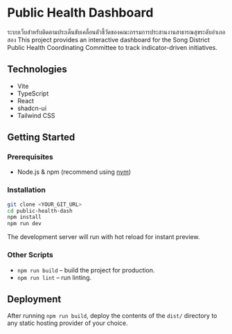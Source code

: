 # Public Health Dashboard

ระบบเว็บสำหรับติดตามประเด็นขับเคลื่อนตัวชี้วัดของคณะกรรมการประสานงานสาธารณสุขระดับอำเภอสอง
This project provides an interactive dashboard for the Song District Public Health Coordinating Committee to track indicator-driven initiatives.

## Technologies

- Vite
- TypeScript
- React
- shadcn-ui
- Tailwind CSS

## Getting Started

### Prerequisites
- Node.js & npm (recommend using [nvm](https://github.com/nvm-sh/nvm#installing-and-updating))

### Installation

```sh
git clone <YOUR_GIT_URL>
cd public-health-dash
npm install
npm run dev
```

The development server will run with hot reload for instant preview.

### Other Scripts

- `npm run build` – build the project for production.
- `npm run lint` – run linting.

## Deployment

After running `npm run build`, deploy the contents of the `dist/` directory to any static hosting provider of your choice.

